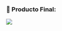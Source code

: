 ### 🌌 Producto Final:
<img src="https://media.discordapp.net/attachments/789607447252828211/821854718367367178/av.PNG?width=335&height=427"/>
